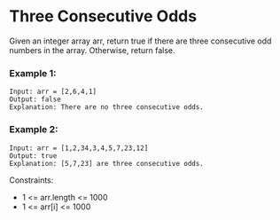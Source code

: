 # Three Consecutive Odds

Given an integer array arr, return true if there are three consecutive odd numbers in the array. Otherwise, return false.

### Example 1:

```
Input: arr = [2,6,4,1]
Output: false
Explanation: There are no three consecutive odds.
```

### Example 2:

```
Input: arr = [1,2,34,3,4,5,7,23,12]
Output: true
Explanation: [5,7,23] are three consecutive odds.
```

Constraints:

- 1 <= arr.length <= 1000
- 1 <= arr[i] <= 1000
